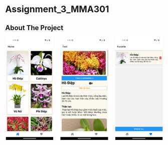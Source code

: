 # Assignment_3_MMA301

<!-- ABOUT THE PROJECT -->

## About The Project

<div style="display: flex; justify-content: space-around;">
    <img src="images/Screenshot_1687615719.png" alt="Product Screenshot" style="width: 30%; margin-right: 20px;">
    <img src="images/Screenshot_1687615734.png" alt="Product Screenshot" style="width: 30%; margin-right: 20px;">
    <img src="images/Screenshot_1687615742.png" alt="Product Screenshot" style="width: 30%;">
</div>

[product-screenshot]: images/Screenshot_1687615719.png
[product-screenshot1]: images/Screenshot_1687615734.png
[product-screenshot2]: images/Screenshot_1687615742.png
